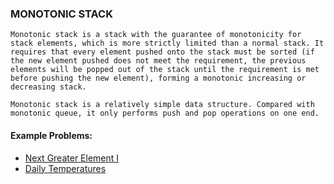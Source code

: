 ### MONOTONIC STACK ###

```
Monotonic stack is a stack with the guarantee of monotonicity for stack elements, which is more strictly limited than a normal stack. It requires that every element pushed onto the stack must be sorted (if the new element pushed does not meet the requirement, the previous elements will be popped out of the stack until the requirement is met before pushing the new element), forming a monotonic increasing or decreasing stack.

Monotonic stack is a relatively simple data structure. Compared with monotonic queue, it only performs push and pop operations on one end.
```

#### Example Problems: ####
- [Next Greater Element I](https://leetcode.com/problems/next-greater-element-i/description/)
- [Daily Temperatures](https://leetcode.com/problems/daily-temperatures/description/)
